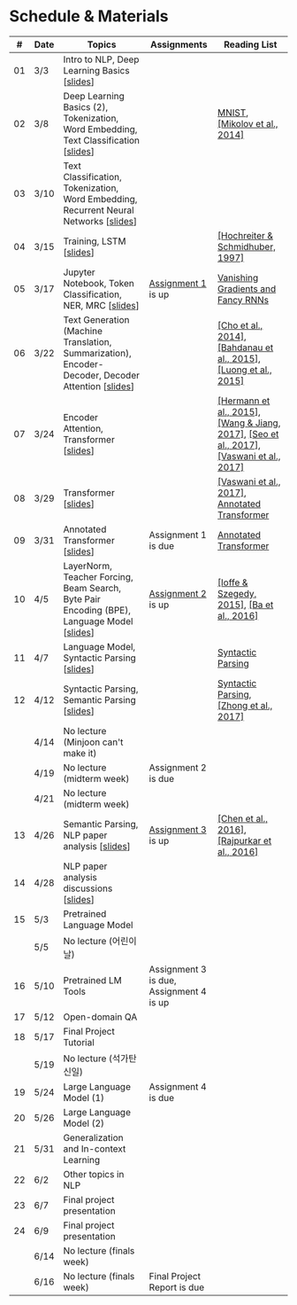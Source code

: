 # Schedule & Materials

| # | Date      | Topics                                  | Assignments | Reading List |
|----------------|-----------|-------------------------------------------------|------------------|-------------------------|
|             01 |  3/3 | Intro to NLP, Deep Learning Basics [[slides][s01]]                     |                ||
|             02 |  3/8 | Deep Learning Basics (2), Tokenization, Word Embedding, Text Classification [[slides][s02]]                      | | [MNIST][mnist], [[Mikolov et al., 2014]][word2vec]                       |
|             03 | 3/10 | Text Classification, Tokenization, Word Embedding, Recurrent Neural Networks [[slides][s03]]                      |                |                         |
|             04 | 3/15 | Training, LSTM [[slides][s04]] |                                    | [[Hochreiter & Schmidhuber, 1997]][lstm] |
|             05 | 3/17 | Jupyter Notebook, Token Classification, NER, MRC [[slides][s05]] |  [Assignment 1][a1] is up                                    |[Vanishing Gradients and Fancy RNNs][cs224n-07]|
|             06 | 3/22 | Text Generation (Machine Translation, Summarization), Encoder-Decoder, Decoder Attention [[slides][s06]] |                                     | [[Cho et al., 2014]][seq2seq], [[Bahdanau et al., 2015]][att], [[Luong et al., 2015]][att-luong]                         |
|             07 | 3/24 | Encoder Attention, Transformer [[slides][s07]] |                     | [[Hermann et al., 2015]][teaching], [[Wang & Jiang, 2017]][matchlstm], [[Seo et al., 2017]][bidaf], [[Vaswani et al., 2017]][transformer] |
|             08 | 3/29 | Transformer [[slides][s08]] | | [[Vaswani et al., 2017]][transformer], [Annotated Transformer][annotated] |
|             09 | 3/31 | Annotated Transformer [[slides][s09]]  |  Assignment 1 is due               | [Annotated Transformer][annotated]                   |
|             10 |  4/5 | LayerNorm, Teacher Forcing, Beam Search, Byte Pair Encoding (BPE), Language Model [[slides][s10]] |  [Assignment 2][a2] is up    |  [[Ioffe & Szegedy, 2015]][batchnorm], [[Ba et al., 2016]][layernorm]                         |
|             11 |  4/7 | Language Model, Syntactic Parsing [[slides][s11]] |                                     |  [Syntactic Parsing][syntactic]                       |
|             12 | 4/12 | Syntactic Parsing, Semantic Parsing [[slides][s12]] |                                     | [Syntactic Parsing][syntactic], [[Zhong et al., 2017]][wikisql]                        |
|              | 4/14 | No lecture (Minjoon can't make it) |                             |                         |
|              | 4/19 | No lecture (midterm week) |Assignment 2 is due   |                         |
|              | 4/21 | No lecture (midterm week) |  |                         |
|             13 | 4/26 | Semantic Parsing, NLP paper analysis [[slides][s13]] |  [Assignment 3][a3] is up | [[Chen et al., 2016]][thorough], [[Rajpurkar et al., 2016]][squad]                        |
|             14 | 4/28 | NLP paper analysis discussions [[slides][s14]] |  |                            |
|             15 |  5/3 | Pretrained Language Model |                     |                                         |
|                |  5/5 | No lecture (어린이날)  |                                     |                         |
|             16 | 5/10 | Pretrained LM Tools | Assignment 3 is due, Assignment 4 is up  |                                        |
|             17 | 5/12 | Open-domain QA |                                     |                         |
|             18 | 5/17 | Final Project Tutorial |   | |                      
|                | 5/19 | No lecture (석가탄신일)                         |                                   |                         |
|             19 | 5/24 | Large Language Model (1) | Assignment 4 is due |                                       |
|             20 | 5/26 | Large Language Model (2) |                     |                                        |
|             21 | 5/31 | Generalization and In-context Learning     |                                   |                         |
|             22 |  6/2 | Other topics in NLP                                                                   |                |                         |
|             23 |  6/7 | Final project presentation                      |                                    |                         |
|            24 |  6/9 | Final project presentation                      |                                    |                         |
|              |  6/14 | No lecture (finals week)                      |                                    |                         |
|              |  6/16 | No lecture (finals week)                      |  Final Project Report is due                                  |                         |

[s01]: https://drive.google.com/file/d/1x5E7gCnYaIkHWsy9rzENnTiXnW0pbNfB/view?usp=sharing
[s02]: https://drive.google.com/file/d/1Z2jxgwZFLJzehFCGuIvkBMUIQkvgJGvV/view?usp=sharing
[s03]: https://drive.google.com/file/d/1eKMxk6hv7HSzlMOWSp_lUa3Qsy8pMcZ8/view?usp=sharing
[s04]: https://drive.google.com/file/d/1KaCsDCNnrN9z8CxQlQ_XuKyDI-i9g2Rg/view?usp=sharing
[s05]: https://drive.google.com/file/d/1rANZenSNZSgBs0-9mTNRv1ASlnM4ltHv/view?usp=sharing
[s06]: https://drive.google.com/file/d/1XOv_rHZsxGbCdo-gRummQhOJm0nfITl1/view?usp=sharing
[s07]: https://drive.google.com/file/d/1TNog2BnX8hJ1FoY1pHQ_MaLOyG1FkfUv/view?usp=sharing
[s08]: https://drive.google.com/file/d/1_cPZ04tJzB67oMm2QA6soiI1QNv6oRSs/view?usp=sharing
[s09]: https://drive.google.com/file/d/1iIBkBIlyO8wyHYsKUYcZwAd8hNFu6Yjl/view?usp=sharing
[s10]: https://drive.google.com/file/d/1_GojPXerbuPzmELcMtzLO-ttwRgB8PFD/view?usp=sharing
[s11]: https://drive.google.com/file/d/12pOBHmevCbS4cmXK50FD0LeB-HUfN6Js/view?usp=sharing
[s12]: https://drive.google.com/file/d/1R0t0PMOLmYPv2GvQCob5yUN7HXkF76A5/view?usp=sharing
[s13]: https://drive.google.com/file/d/1sFfLPIxIsz59pACfxRuwBZz75Qam-S42/view?usp=sharing
[s14]: https://drive.google.com/file/d/1fW45gUS0K5omc4WfV4hOLjlzclZDqqeO/view?usp=sharing

[a1]: https://colab.research.google.com/drive/1SrYqfgY7mFqolA6_fpH6nkCzUOTanmsA?usp=sharing
[a2]: https://colab.research.google.com/drive/14ivrFazt_vv4jSE9eZ3AdQfP0DsAG8Gw?usp=sharing
[a3]: https://www.overleaf.com/read/vrpvdhcywbnv

[word2vec]: https://arxiv.org/abs/1301.3781
[mnist]: http://yann.lecun.com/exdb/mnist/
[cs224n-07]: https://web.stanford.edu/class/archive/cs/cs224n/cs224n.1194/slides/cs224n-2019-lecture07-fancy-rnn.pdf
[seq2seq]: https://arxiv.org/abs/1406.1078
[lstm]: https://www.bioinf.jku.at/publications/older/2604.pdf
[att]: https://arxiv.org/abs/1409.0473
[att-luong]: https://arxiv.org/abs/1508.04025
[teaching]: https://arxiv.org/abs/1506.03340
[matchlstm]: https://arxiv.org/abs/1608.07905
[bidaf]: https://arxiv.org/abs/1611.01603
[transformer]: https://arxiv.org/abs/1706.03762
[annotated]: https://nlp.seas.harvard.edu/2018/04/03/attention.html
[layernorm]: https://arxiv.org/abs/1607.06450
[batchnorm]: https://arxiv.org/abs/1502.03167
[syntactic]: https://www.cs.unc.edu/~mbansal/teaching/slidesFall20/nlp_comp786_fall2020_lec4_sep2.pdf
[wikisql]: https://arxiv.org/abs/1709.00103
[thorough]: https://arxiv.org/abs/1606.02858
[squad]: https://arxiv.org/abs/1606.05250
